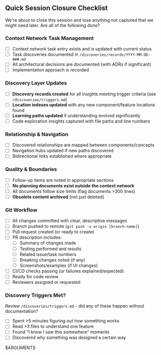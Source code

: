 ## Quick Session Closure Checklist

We're about to close this session and lose anything not captured that we might need later. Are all of the following done?

### Context Network Task Management
- [ ] Context network task entry exists and is updated with current status
- [ ] Task discoveries documented in `/discoveries/records/YYYY-MM-DD-###.md`
- [ ] All architectural decisions are documented (with ADRs if significant)
- [ ] Implementation approach is recorded

### Discovery Layer Updates
- [ ] **Discovery records created** for all insights meeting trigger criteria (see `/discoveries/triggers.md`)
- [ ] **Location indexes updated** with any new component/feature locations found
- [ ] **Learning paths updated** if understanding evolved significantly
- [ ] Code exploration insights captured with file paths and line numbers

### Relationship & Navigation
- [ ] Discovered relationships are mapped between components/concepts
- [ ] Navigation hubs updated if new paths discovered
- [ ] Bidirectional links established where appropriate

### Quality & Boundaries  
- [ ] Follow-up items are noted in appropriate sections
- [ ] **No planning documents exist outside the context network**
- [ ] All documents follow size limits (flag documents >300 lines)
- [ ] **Obsolete content archived** (not just deleted)

### Git Workflow
- [ ] All changes committed with clear, descriptive messages
- [ ] Branch pushed to remote (`git push -u origin [branch-name]`)
- [ ] Pull request created (or ready to create)
- [ ] PR description includes:
  - [ ] Summary of changes made
  - [ ] Testing performed and results
  - [ ] Related issue/task numbers
  - [ ] Breaking changes noted (if any)
  - [ ] Screenshots/examples (if UI changes)
- [ ] CI/CD checks passing (or failures explained/expected)
- [ ] Ready for code review
- [ ] Reviewers assigned or requested

### Discovery Triggers Met?
Review `/discoveries/triggers.md` - did any of these happen without documentation?
- [ ] Spent >5 minutes figuring out how something works
- [ ] Read >3 files to understand one feature  
- [ ] Found "I know I saw this somewhere" moments
- [ ] Discovered why something was designed a certain way

$ARGUMENTS